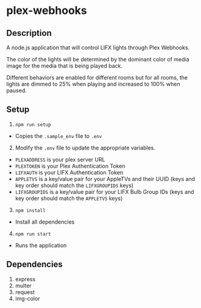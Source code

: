 # plex-webhooks

## Description
A node.js application that will control LIFX lights through Plex Webhooks.

The color of the lights will be determined by the dominant color of media image for the media that is being played back.

Different behaviors are enabled for different rooms but for all rooms, the lights are dimmed to 25% when playing and increased to 100% when paused.

## Setup

1. `npm run setup`
  - Copies the `.sample_env` file to `.env`
2. Modify the `.env` file to update the appropriate variables.
  - `PLEXADDRESS` is your plex server URL
  - `PLEXTOKEN` is your Plex Authentication Token
  - `LIFXAUTH` is your LIFX Authentication Token
  - `APPLETVS` is a key/value pair for your AppleTVs and their UUID (keys and key order should match the `LIFXGROUPIDS` keys)
  - `LIFXGROUPIDS` is a key/value pair for your LIFX Bulb Group IDs (keys and key order should match the `APPLETVS` keys)
3. `npm install`
  - Install all dependencies
4. `npm run start`
  - Runs the application

## Dependencies
1. express
2. multer
3. request
4. img-color